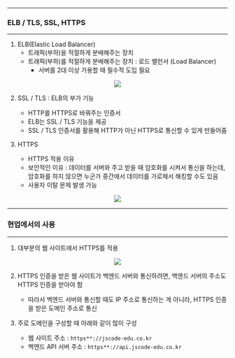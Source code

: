 -----
### ELB / TLS, SSL, HTTPS
-----
1. ELB(Elastic Load Balancer)
   - 트래픽(부하)을 적절하게 분배해주는 장치
   - 트래픽(부하)를 적절하게 분배해주는 장치 : 로드 밸런서 (Load Balancer)
     + 서버를 2대 이상 가용할 때 필수적 도입 필요
<div align="center">
<img src="https://github.com/user-attachments/assets/92c5bec8-ac96-4b79-87bc-a89a6bb898fa">
</div>

2. SSL / TLS : ELB의 부가 기능
   - HTTP를 HTTPS로 바꿔주는 인증서
   - ELB는 SSL / TLS 기능을 제공
   - SSL / TLS 인증서를 활용해 HTTP가 아닌 HTTPS로 통신할 수 있게 만들어줌

3. HTTPS
   - HTTPS 적용 이유
   - 보안적인 이유 : 데이터를 서버와 주고 받을 때 암호화를 시켜서 통신을 하는데, 암호화를 하지 않으면 누군가 중간에서 데이터를 가로채서 해킹할 수도 있음
   - 사용자 이탈 문제 발생 가능
<div align="center">
<img src="https://github.com/user-attachments/assets/346e595d-f156-4f42-849c-93384bccd019">
</div>

-----
### 현업에서의 사용
-----
1. 대부분의 웹 사이트에서 HTTPS를 적용
<div align="center">
<img src="https://github.com/user-attachments/assets/67bb72da-369a-42bb-8d70-f3fb8aaf4aad">
</div>

2. HTTPS 인증을 받은 웹 사이트가 백엔드 서버와 통신하려면, 백엔드 서버의 주소도 HTTPS 인증을 받아야 함
   - 따라서 백엔드 서버와 통신할 때도 IP 주소로 통신하는 게 아니라, HTTPS 인증을 받은 도메인 주소로 통신 

3. 주로 도메인을 구성할 때 아래와 같이 많이 구성
    - 웹 사이트 주소 : ```https**://jscode-edu.co.kr```
    - 백엔드 API 서버 주소 : ```https**://api.jscode-edu.co.kr```
